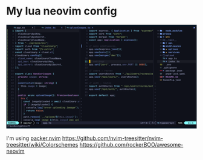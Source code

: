 # My lua neovim config

![neovim view](../../.screenshots/nvim-main.png)

I'm using [packer.nvim](https://github.com/wbthomason/packer.nvim)
https://github.com/nvim-treesitter/nvim-treesitter/wiki/Colorschemes
https://github.com/rockerBOO/awesome-neovim
